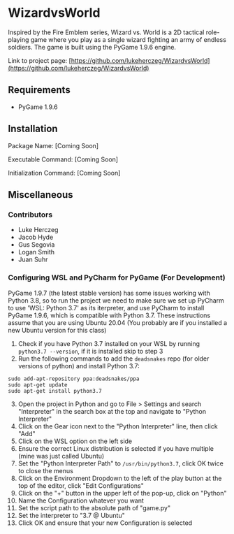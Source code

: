# WizardvsWorld
Inspired by the Fire Emblem series, Wizard vs. World is a 2D tactical role-playing game where you play as a single wizard fighting an army of endless soldiers. The game is built using the PyGame 1.9.6 engine. 

Link to project page: [https://github.com/lukeherczeg/WizardvsWorld](https://github.com/lukeherczeg/WizardvsWorld)

## Requirements
* PyGame 1.9.6

## Installation
Package Name: [Coming Soon]

Executable Command: [Coming Soon]

Initialization Command: [Coming Soon]

## Miscellaneous

### Contributors
* Luke Herczeg
* Jacob Hyde
* Gus Segovia
* Logan Smith
* Juan Suhr

### Configuring WSL and PyCharm for PyGame (For Development)
PyGame 1.9.7 (the latest stable version) has some issues working with Python 3.8, so to run the project we need to make sure we set up PyCharm to use 'WSL: Python 3.7' as its iterpreter, and use PyCharm to install PyGame 1.9.6, which is compatible with Python 3.7.
These instructions assume that you are using Ubuntu 20.04 (You probably are if you installed a new Ubuntu version for this class)

1. Check if you have Python 3.7 installed on your WSL by running `python3.7 --version`, if it is installed skip to step 3
2. Run the following commands to add the `deadsnakes` repo (for older versions of python) and install Python 3.7:
```
sudo add-apt-repository ppa:deadsnakes/ppa
sudo apt-get update
sudo apt-get install python3.7
```
3. Open the project in Python and go to File > Settings and search "Interpreter" in the search box at the top and navigate to "Python Interpreter"
4. Click on the Gear icon next to the "Python Interpreter" line, then click "Add"
5. Click on the WSL option on the left side
7. Ensure the correct Linux distribution is selected if you have multiple (mine was just called Ubuntu)
7. Set the "Python Interpreter Path" to `/usr/bin/python3.7`, click OK twice to close the menus
8. Click on the Environment Dropdown to the left of the play button at the top of the editor, click "Edit Configurations"
9. Click on the "+" button in the upper left of the pop-up, click on "Python"
10. Name the Configuration whatever you want
11. Set the script path to the absolute path of "game.py"
12. Set the interpreter to "3.7 @ Ubuntu"
13. Click OK and ensure that your new Configuration is selected
